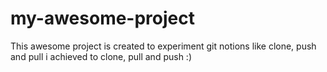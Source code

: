 # my-awesome-project
This awesome project is created to experiment git notions like clone, push and pull
i achieved to clone, pull and push :)
